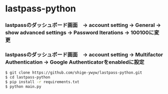 # lastpass-python

### lastpassのダッシュボード画面　-> account setting -> General -> show advanced settings -> Password Iterations -> 100100に変更

### lastpassのダッシュボード画面　-> account setting -> Multifactor Authentication -> Google Authenticatorをenabledに設定

```bash
$ git clone https://github.com/shige-ywyw/lastpass-python.git
$ cd lastpass-python
$ pip install -r requirements.txt
$ python main.py
```